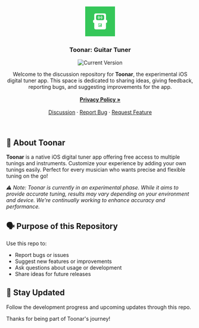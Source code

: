 <br />
<div align="center">
  <a href="https://apps.apple.com/us/app/toonar-guitar-tuner/id6746668229">
    <img src="assets/toonar.png" alt="Toonar Logo" width="80" height="80">
  </a>

  <h3 align="center">Toonar: Guitar Tuner</h3>

  <p align="center">
    <img src="https://img.shields.io/badge/version-1.0.0-blue.svg" alt="Current Version">
  </p>

  <p align="center">
    Welcome to the discussion repository for <b>Toonar</b>, the experimental iOS digital tuner app. This space is dedicated to sharing ideas, giving feedback, reporting bugs, and suggesting improvements for the app.
    <br />
    <br />
    <a href="https://ricotandrio.github.io/toonar-discussion/PRIVACY"><strong>Privacy Policy »</strong></a>
    <br />
    <br />
    <a href="https://github.com/ricotandrio/toonar-discussion/discussions">Discussion</a>
    &middot;
    <a href="https://github.com/ricotandrio/toonar-discussion/issues/new?labels=bug&template=bug-report---.md">Report Bug</a>
    &middot;
    <a href="https://github.com/ricotandrio/toonar-discussion/issues/new?labels=enhancement&template=feature-request---.md">Request Feature</a>
  </p>
</div>

<br />

## 📌 About Toonar

**Toonar** is a native iOS digital tuner app offering free access to multiple tunings and instruments. Customize your experience by adding your own tunings easily. Perfect for every musician who wants precise and flexible tuning on the go!

*⚠️ Note: Toonar is currently in an experimental phase. While it aims to provide accurate tuning, results may vary depending on your environment and device. We're continually working to enhance accuracy and performance.*

## 🗣️ Purpose of this Repository

Use this repo to:
- Report bugs or issues
- Suggest new features or improvements
- Ask questions about usage or development
- Share ideas for future releases


## 📱 Stay Updated

Follow the development progress and upcoming updates through this repo.

Thanks for being part of Toonar's journey!
